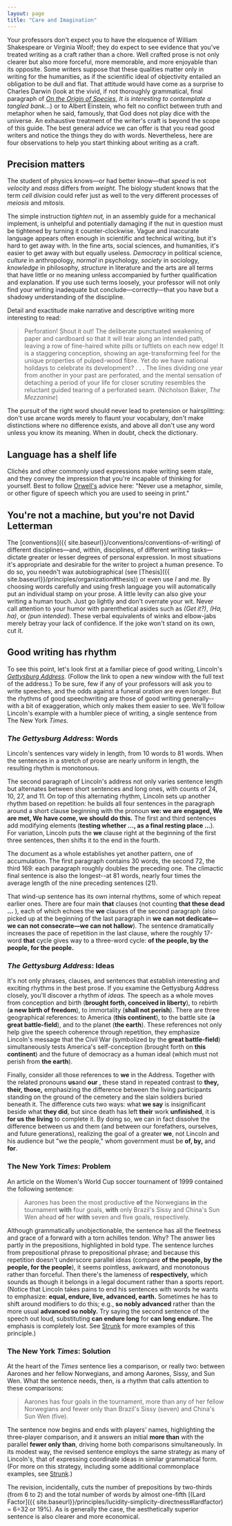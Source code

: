 ```yaml
---
layout: page
title: "Care and Imagination"
---
```


Your professors don't expect you to have the eloquence of William Shakespeare or Virginia Woolf; they do expect to see evidence that you've treated writing as a craft rather than a chore. Well crafted prose is not only clearer but also more forceful, more memorable, and more enjoyable than its opposite. Some writers suppose that these qualities matter only in writing for the humanities, as if the scientific ideal of objectivity entailed an obligation to be dull and flat. That attitude would have come as a surprise to Charles Darwin (look at the vivid, if not thoroughly grammatical, final paragraph of [*On the Origin of Species*](https://www.gutenberg.org/files/2009/2009-h/2009-h.htm#link2HCH0015), *It is interesting to contemplate a tangled bank&hellip;*) or to Albert Einstein, who felt no conflict between truth and metaphor when he said, famously, that God does not play dice with the universe. An exhaustive treatment of the writer's craft is beyond the scope of this guide. The best general advice we can offer is that you read good writers and notice the things they do with words. Nevertheless, here are four observations to help you start thinking about writing as a craft.

<span id="precision"></span>

## Precision matters

The student of physics knows&mdash;or had better know&mdash;that *speed* is not *velocity* and *mass* differs from *weight.* The biology student knows that the term *cell division* could refer just as well to the very different processes of *meiosis* and *mitosis.*

The simple instruction *tighten nut,* in an assembly guide for a mechanical implement, is unhelpful and potentially damaging if the nut in question must be tightened by turning it counter-clockwise. Vague and inaccurate language appears often enough in scientific and technical writing, but it's hard to get away with. In the fine arts, social sciences, and humanities, it's easier to get away with but equally useless. *Democracy* in political science, *culture* in anthropology, *normal* in psychology, *society* in sociology, *knowledge* in philosophy, *structure* in literature and the arts are all terms that have little or no meaning unless accompanied by further qualification and explanation. If you use such terms loosely, your professor will not only find your writing inadequate but conclude&mdash;correctly&mdash;that you have but a shadowy understanding of the discipline.

Detail and exactitude make narrative and descriptive writing more interesting to read:

> Perforation! Shout it out! The deliberate punctuated weakening of paper and cardboard so that it will tear along an intended path, leaving a row of fine-haired white pills or tuftlets on each new edge! It is a staggering conception, showing an age-transforming feel for the unique properties of pulped-wood fibre. Yet do we have national holidays to celebrate its development? . . . The lines dividing one year from another in your past are perforated, and the mental sensation of detaching a period of your life for closer scrutiny resembles the reluctant guided tearing of a perforated seam. (Nicholson Baker, *The Mezzanine*)

The pursuit of the right word should never lead to pretension or hairsplitting: don't use arcane words merely to flaunt your vocabulary, don't make distinctions where no difference exists, and above all don't use any word unless you know its meaning. When in doubt, check the dictionary.

<span id="cliche"></span>

## Language has a shelf life

Clichés and other commonly used expressions make writing seem stale, and they convey the impression that you're incapable of thinking for yourself. Best to follow [Orwell's](https://archive.org/details/PoliticsAndTheEnglishLanguage/mode/2up) advice here: "Never use a metaphor, simile, or other figure of speech which you are used to seeing in print."

<span id="levity"></span>

## You're not a machine, but you're not David Letterman

The [conventions]({{ site.baseurl}}/conventions/conventions-of-writing) of different disciplines&mdash;and, within, disciplines, of different writing tasks&mdash;dictate greater or lesser degrees of personal expression. In most situations it's appropriate and desirable for the writer to project a human presence. To do so, you needn't wax autobiographical (see [Thesis]({{ site.baseurl}}/principles/organization#thesis)) or even use *I* and *me.* By choosing words carefully and using fresh language you will automatically put an individual stamp on your prose. A little levity can also give your writing a human touch. Just go lightly and don't overrate your wit. Never call attention to your humor with parenthetical asides such as *(Get it?)*, *(Ha, ha)*, or *(pun intended)*. These verbal equivalents of winks and elbow-jabs merely betray your lack of confidence. If the joke won't stand on its own, cut it.

<span id="rhythm"></span>

## Good writing has rhythm

To see this point, let's look first at a familiar piece of good writing, Lincoln's <a href="https://milnegeneseo.github.io/suny-geneseo-writing-guide/extras/gettysburg-address/" target="_blank">*Gettysburg Address*</a>. (Follow the link to open a new window with the full text of the address.) To be sure, few if any of your professors will ask you to write speeches, and the odds against a funeral oration are even longer. But the rhythms of good speechwriting are those of good writing generally--with a bit of exaggeration, which only makes them easier to see. We'll follow Lincoln's example with a humbler piece of writing, a single sentence from The New York *Times.*

### *The Gettysburg Address*: Words

Lincoln's sentences vary widely in length, from 10 words to 81 words. When the sentences in a stretch of prose are nearly uniform in length, the resulting rhythm is monotonous.

The second paragraph of Lincoln's address not only varies sentence length but alternates between short sentences and long ones, with counts of 24, 10, 27, and 11. On top of this alternating rhythm, Lincoln sets up another rhythm based on repetition: he builds all four sentences in the paragraph around a short clause beginning with the pronoun **we: we are engaged, We are met, We have come, we should do this.** The first and third sentences add modifying elements (**testing whether ..., as a final resting place ...**). For variation, Lincoln puts the **we** clause right at the beginning of the first three sentences, then shifts it to the end in the fourth.

The document as a whole establishes yet another pattern, one of accumulation. The first paragraph contains 30 words, the second 72, the third 169: each paragraph roughly doubles the preceding one. The climactic final sentence is also the longest--at 81 words, nearly four times the average length of the nine preceding sentences (21).

That wind-up sentence has its own internal rhythms, some of which repeat earlier ones. There are four main **that** clauses (not counting **that these dead ...** ), each of which echoes the **we** clauses of the second paragraph (also picked up at the beginning of the last paragraph in **we can not dedicate&mdash;we can not consecrate&mdash;we can not hallow**). The sentence dramatically increases the pace of repetition in the last clause, where the roughly 17-word **that** cycle gives way to a three-word cycle: **of the people, by the people, for the people.**

### *The Gettysburg Address*: Ideas

It's not only phrases, clauses, and sentences that establish interesting and exciting rhythms in the best prose. If you examine the Gettysburg Address closely, you'll discover a rhythm of *ideas.* The speech as a whole moves from conception and birth (**brought forth, conceived in liberty**), to rebirth (**a new birth of freedom**), to immortality (**shall not perish**). There are three geographical references: to America (**this continent**), to the battle site (**a great battle-field**), and to the planet (**the earth**). These references not only help give the speech coherence through repetition, they emphasize Lincoln's message that the Civil War (symbolized by the **great battle-field**) simultaneously tests America's self-conception (brought forth on **this continent**) and the future of democracy as a human ideal (which must not perish from **the earth**).

Finally, consider all those references to **we** in the Address. Together with the related pronouns **us**and **our** , these stand in repeated contrast to **they, their, those,** emphasizing the difference between the living participants standing on the ground of the cemetery and the slain soldiers buried beneath it. The difference cuts two ways: what **we say** is insignificant beside what **they did**, but since death has left **their** work **unfinished**, it is **for us the living** to complete it. By doing so, we can in fact dissolve the difference between us and them (and between our forefathers, ourselves, and future generations), realizing the goal of a greater **we**, not Lincoln and his audience but "we the people," whom government must be **of, by,** and **for**.

### The New York *Times*: Problem

An article on the Women's World Cup soccer tournament of 1999 contained the following sentence:

> Aarones has been the most productive **of** the Norwegians **in** the tournament **with** four goals, **with** only Brazil's Sissy and China's Sun Wen ahead **of** her **with** seven and five goals, respectively.

Although grammatically unobjectionable, the sentence has all the fleetness and grace of a forward with a torn achilles tendon. Why? The answer lies partly in the prepositions, highlighted in bold type. The sentence lurches from prepositional phrase to prepositional phrase; and because this repetition doesn't underscore parallel ideas (compare **of the people, by the people, for the people**), it seems pointless, awkward, and monotonous rather than forceful. Then there's the lameness of **respectively,** which sounds as though it belongs in a legal document rather than a sports report. (Notice that Lincoln takes pains to end his sentences with words he wants to emphasize: **equal, endure, live, advanced, earth.** Sometimes he has to shift around modifiers to do this; e.g., **so nobly advanced** rather than the more usual **advanced so nobly.** Try saying the second sentence of the speech out loud, substituting **can endure long** for **can long endure.** The emphasis is completely lost. See [Strunk](http://www.bartleby.com/141/strunk.html#18) for more examples of this principle.)

### The New York *Times*: Solution

At the heart of the *Times* sentence lies a comparison, or really two: between Aarones and her fellow Norwegians, and among Aarones, Sissy, and Sun Wen. What the sentence needs, then, is a rhythm that calls attention to these comparisons:

> Aarones has four goals in the tournament, more than any of her fellow Norwegians and fewer only than Brazil's Sissy (seven) and China's Sun Wen (five).

The sentence now begins and ends with players' names, highlighting the three-player comparison, and it answers an initial **more than** with the parallel **fewer only than**, driving home both comparisons simultaneously. In its modest way, the revised sentence employs the same strategy as many of Lincoln's, that of expressing coordinate ideas in similar grammatical form. (For more on this strategy, including some additional commonplace examples, see [Strunk](http://www.bartleby.com/141/strunk.html#15).)

The revision, incidentally, cuts the number of prepositions by two-thirds (from 6 to 2) and the total number of words by almost one-fifth [(Lard Factor]({{ site.baseurl}}/principles/lucidity-simplicity-directness#lardfactor) = 6÷32 or 19%). As is generally the case, the aesthetically superior sentence is also clearer and more economical.
